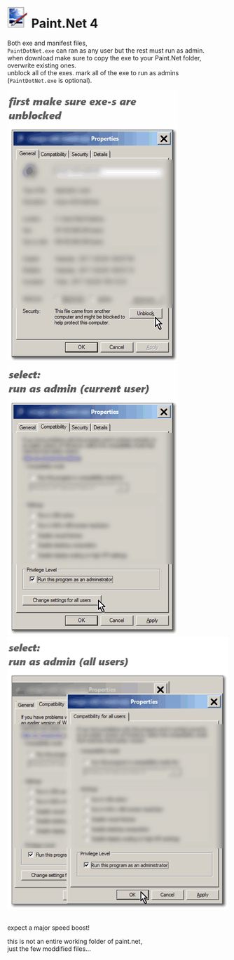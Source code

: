 <h1><img src="resources/icon.png"/> Paint.Net 4</h1>

Both exe and manifest files,<br/>
<code>PaintDotNet.exe</code> can ran as any user but the rest must run as admin.<br/>
when download make sure to copy the exe to your Paint.Net folder, overwrite existing ones.<br/>
unblock all of the exes.
mark all of the exe to run as admins (<code>PaintDotNet.exe</code> is optional).

<img src="resources/1.gif" /><br/>
<img src="resources/2.gif" /><br/>
<img src="resources/3.gif" /><br/>
<br/>


expect a major speed boost!

this is not an entire working folder of paint.net,<br/>
just the few moddified files...
